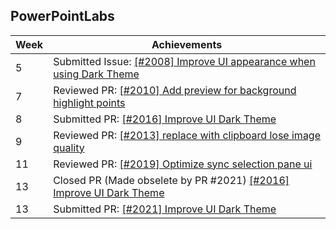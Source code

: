 ## PowerPointLabs

Week | Achievements
---- | ------------
5 | Submitted Issue: [ [#2008] Improve UI appearance when using Dark Theme](https://github.com/PowerPointLabs/PowerPointLabs/issues/2008)
7 | Reviewed PR: [ [#2010] Add preview for background highlight points](https://github.com/PowerPointLabs/PowerPointLabs/pull/2010)
8 | Submitted PR: [ [#2016] Improve UI Dark Theme](https://github.com/PowerPointLabs/PowerPointLabs/pull/2016)
9 | Reviewed PR: [ [#2013] replace with clipboard lose image quality](https://github.com/PowerPointLabs/PowerPointLabs/pull/2013)
11 | Reviewed PR: [ [#2019] Optimize sync selection pane ui](https://github.com/PowerPointLabs/PowerPointLabs/pull/2019)
13 | Closed PR (Made obselete by PR #2021) [ [#2016] Improve UI Dark Theme](https://github.com/PowerPointLabs/PowerPointLabs/pull/2016)
13 | Submitted PR: [ [#2021] Improve UI Dark Theme](https://github.com/PowerPointLabs/PowerPointLabs/pull/2021)
